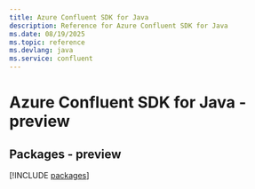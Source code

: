 ```yaml
---
title: Azure Confluent SDK for Java
description: Reference for Azure Confluent SDK for Java
ms.date: 08/19/2025
ms.topic: reference
ms.devlang: java
ms.service: confluent
---
```

# Azure Confluent SDK for Java - preview
## Packages - preview
[!INCLUDE [packages](confluent-index.md)]